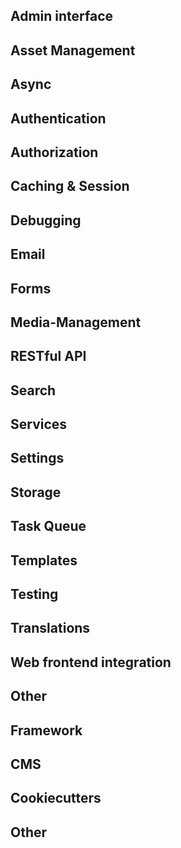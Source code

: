 ## Admin interface


## Asset Management


## Async


## Authentication


## Authorization


## Caching & Session


## Debugging


## Email


## Forms


## Media-Management


## RESTful API


## Search


## Services


## Settings


## Storage


## Task Queue


## Templates


## Testing


## Translations


## Web frontend integration


## Other


## Framework


## CMS


## Cookiecutters


## Other

